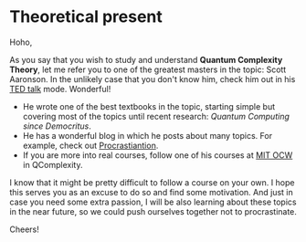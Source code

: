 # Theoretical present

Hoho,

As you say that you wish to study and understand **Quantum Complexity Theory**, let me refer you to one of the greatest masters in the topic: Scott Aaronson.
In the unlikely case that you don't know him, check him out in his [TED talk](https://www.youtube.com/watch?v=JvIbrDR1G_c) mode. Wonderful!

- He wrote one of the best textbooks in the topic, starting simple but covering most of the topics until recent research: *Quantum Computing since Democritus*.
- He has a wonderful blog in which he posts about many topics. For example, check out [Procrastiantion](https://www.scottaaronson.com/blog/?cat=3).
- If you are more into real courses, follow one of his courses at [MIT OCW](https://ocw.mit.edu/courses/electrical-engineering-and-computer-science/6-845-quantum-complexity-theory-fall-2010/index.htm) in QComplexity.

I know that it might be pretty difficult to follow a course on your own. I hope this serves you as an excuse to do so and find some motivation. And just in case you need some extra passion, I will be also learning about these topics in the near future, so we could push ourselves together not to procrastinate.

Cheers!

